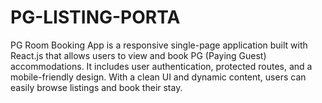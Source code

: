 # PG-LISTING-PORTA
PG Room Booking App is a responsive single-page application built with React.js that allows users to view and book PG (Paying Guest) accommodations. It includes user authentication, protected routes, and a mobile-friendly design. With a clean UI and dynamic content, users can easily browse listings and book their stay. 
